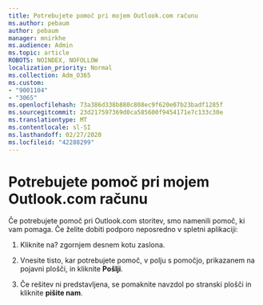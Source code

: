 ```yaml
---
title: Potrebujete pomoč pri mojem Outlook.com računu
ms.author: pebaum
author: pebaum
manager: mnirkhe
ms.audience: Admin
ms.topic: article
ROBOTS: NOINDEX, NOFOLLOW
localization_priority: Normal
ms.collection: Adm_O365
ms.custom:
- "9001104"
- "3065"
ms.openlocfilehash: 73a386d338b880c808ec9f620e07b23badf1285f
ms.sourcegitcommit: 23d217597369d0ca585600f9454171e7c133c30e
ms.translationtype: MT
ms.contentlocale: sl-SI
ms.lasthandoff: 02/27/2020
ms.locfileid: "42288299"
---
```

# <a name="need-help-with-my-outlookcom-account"></a>Potrebujete pomoč pri mojem Outlook.com računu

Če potrebujete pomoč pri Outlook.com storitev, smo namenili pomoč, ki vam pomaga. Če želite dobiti podporo neposredno v spletni aplikaciji: 

1. Kliknite na? zgornjem desnem kotu zaslona. 

2. Vnesite tisto, kar potrebujete pomoč, v polju s pomočjo, prikazanem na pojavni plošči, in kliknite **Pošlji**. 

3. Če rešitev ni predstavljena, se pomaknite navzdol po stranski plošči in kliknite **pišite nam**.
